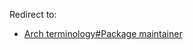 Redirect to:

*   [Arch terminology#Package maintainer](/index.php/Arch_terminology#Package_maintainer "Arch terminology")